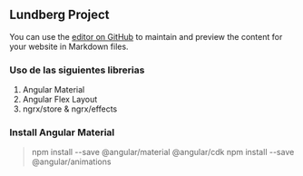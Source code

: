 ## Lundberg Project
You can use the [editor on GitHub](https://github.com/jesusvillamarin/Lundberg-project/edit/master/README.md) to maintain and preview the content for your website in Markdown files.

### Uso de las siguientes librerias 
1. Angular Material
2. Angular Flex Layout
3. ngrx/store & ngrx/effects

### Install Angular Material 
> npm install --save @angular/material @angular/cdk
> npm install --save @angular/animations


